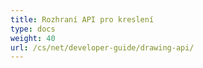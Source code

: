 ```yaml
---
title: Rozhraní API pro kreslení
type: docs
weight: 40
url: /cs/net/developer-guide/drawing-api/
---
```

